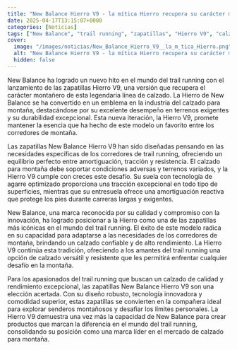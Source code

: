 ```yaml
---
title: "New Balance Hierro V9 - la mítica Hierro recupera su carácter montañero"
date: 2025-04-17T13:15:07+0000
categories: [Noticias]
tags: ["New Balance", "trail running", "zapatillas", "Hierro V9", "calzado para montaña", "corredores", "rendimiento excepcional."]
cover:
  image: "/images/noticias/New_Balance_Hierro_V9__la_m_tica_Hierro.png"
  alt: "New Balance Hierro V9 - la mítica Hierro recupera su carácter montañero"
  hidden: false
---
```


New Balance ha logrado un nuevo hito en el mundo del trail running con el lanzamiento de las zapatillas Hierro V9, una versión que recupera el carácter montañero de esta legendaria línea de calzado. La Hierro de New Balance se ha convertido en un emblema en la industria del calzado para montaña, destacándose por su excelente desempeño en terrenos exigentes y su durabilidad excepcional. Esta nueva iteración, la Hierro V9, promete mantener la esencia que ha hecho de este modelo un favorito entre los corredores de montaña.

Las zapatillas New Balance Hierro V9 han sido diseñadas pensando en las necesidades específicas de los corredores de trail running, ofreciendo un equilibrio perfecto entre amortiguación, tracción y resistencia. El calzado para montaña debe soportar condiciones adversas y terrenos variados, y la Hierro V9 cumple con creces este desafío. Su suela con tecnología de agarre optimizado proporciona una tracción excepcional en todo tipo de superficies, mientras que su entresuela ofrece una amortiguación reactiva que protege los pies durante carreras largas y exigentes.

New Balance, una marca reconocida por su calidad y compromiso con la innovación, ha logrado posicionar a la Hierro como una de las zapatillas más icónicas en el mundo del trail running. El éxito de este modelo radica en su capacidad para adaptarse a las necesidades de los corredores de montaña, brindando un calzado confiable y de alto rendimiento. La Hierro V9 continúa esta tradición, ofreciendo a los amantes del trail running una opción de calzado versátil y resistente que les permitirá enfrentar cualquier desafío en la montaña.

Para los apasionados del trail running que buscan un calzado de calidad y rendimiento excepcional, las zapatillas New Balance Hierro V9 son una elección acertada. Con su diseño robusto, tecnología innovadora y comodidad superior, estas zapatillas se convierten en la compañera ideal para explorar senderos montañosos y desafiar los límites personales. La Hierro V9 demuestra una vez más la capacidad de New Balance para crear productos que marcan la diferencia en el mundo del trail running, consolidando su posición como una marca líder en el mercado de calzado para montaña.
